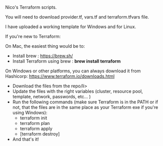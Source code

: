 Nico's Terraform scripts.


You will need to download provider.tf, vars.tf and terraform.tfvars file.

I have uploaded a working template for Windows and for Linux. 


If you're new to Terraform:

<!-- wp:paragraph -->
<p>On Mac, the easiest thing would be to:</p>
<!-- /wp:paragraph -->

<!-- wp:list -->
<ul><li>Install brew : <a href="https://brew.sh/">https://brew.sh/</a>  </li><li>Install Terraform using brew : <strong>brew install terraform</strong></li></ul>
<!-- /wp:list -->

<!-- wp:paragraph -->
<p>On Windows or other platforms, you can always download it from Hashicorp: <a href="https://www.terraform.io/downloads.html">https://www.terraform.io/downloads.html</a></p>
<!-- /wp:paragraph -->

<!-- wp:list -->
<ul><li>Download the files from the repo/li><li>Update the files with the right variables (cluster, resource pool, template, network, passwords, etc... )</li><li>Run the following commands (make sure Terraform is in the PATH or if not, that the files are in the same place as your Terraform exe if you're using Windows):<ul><li>terraform init</li><li>terraform plan </li><li>terraform apply</li><li>[terraform destroy]</li></ul></li><li>And that's it!</li></ul>
<!-- /wp:list -->
